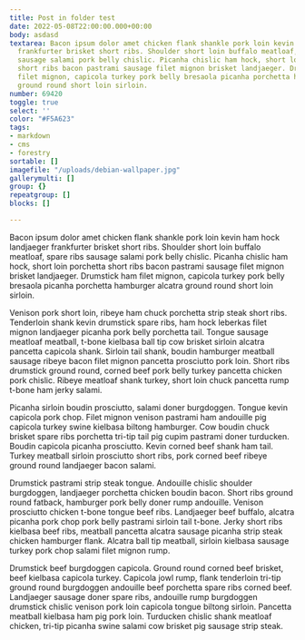 ```yaml
---
title: Post in folder test
date: 2022-05-08T22:00:00.000+00:00
body: asdasd
textarea: Bacon ipsum dolor amet chicken flank shankle pork loin kevin ham hock landjaeger
  frankfurter brisket short ribs. Shoulder short loin buffalo meatloaf, spare ribs
  sausage salami pork belly chislic. Picanha chislic ham hock, short loin porchetta
  short ribs bacon pastrami sausage filet mignon brisket landjaeger. Drumstick ham
  filet mignon, capicola turkey pork belly bresaola picanha porchetta hamburger alcatra
  ground round short loin sirloin.
number: 69420
toggle: true
select: ''
color: "#F5A623"
tags:
- markdown
- cms
- forestry
sortable: []
imagefile: "/uploads/debian-wallpaper.jpg"
gallerymulti: []
group: {}
repeatgroup: []
blocks: []

---
```

Bacon ipsum dolor amet chicken flank shankle pork loin kevin ham hock landjaeger frankfurter brisket short ribs. Shoulder short loin buffalo meatloaf, spare ribs sausage salami pork belly chislic. Picanha chislic ham hock, short loin porchetta short ribs bacon pastrami sausage filet mignon brisket landjaeger. Drumstick ham filet mignon, capicola turkey pork belly bresaola picanha porchetta hamburger alcatra ground round short loin sirloin.

Venison pork short loin, ribeye ham chuck porchetta strip steak short ribs. Tenderloin shank kevin drumstick spare ribs, ham hock leberkas filet mignon landjaeger picanha pork belly porchetta tail. Tongue sausage meatloaf meatball, t-bone kielbasa ball tip cow brisket sirloin alcatra pancetta capicola shank. Sirloin tail shank, boudin hamburger meatball sausage ribeye bacon filet mignon pancetta prosciutto pork loin. Short ribs drumstick ground round, corned beef pork belly turkey pancetta chicken pork chislic. Ribeye meatloaf shank turkey, short loin chuck pancetta rump t-bone ham jerky salami.

Picanha sirloin boudin prosciutto, salami doner burgdoggen. Tongue kevin capicola pork chop. Filet mignon venison pastrami ham andouille pig capicola turkey swine kielbasa biltong hamburger. Cow boudin chuck brisket spare ribs porchetta tri-tip tail pig cupim pastrami doner turducken. Boudin capicola picanha prosciutto. Kevin corned beef shank ham tail. Turkey meatball sirloin prosciutto short ribs, pork corned beef ribeye ground round landjaeger bacon salami.

Drumstick pastrami strip steak tongue. Andouille chislic shoulder burgdoggen, landjaeger porchetta chicken boudin bacon. Short ribs ground round fatback, hamburger pork belly doner rump andouille. Venison prosciutto chicken t-bone tongue beef ribs. Landjaeger beef buffalo, alcatra picanha pork chop pork belly pastrami sirloin tail t-bone. Jerky short ribs kielbasa beef ribs, meatball pancetta alcatra sausage picanha strip steak chicken hamburger flank. Alcatra ball tip meatball, sirloin kielbasa sausage turkey pork chop salami filet mignon rump.

Drumstick beef burgdoggen capicola. Ground round corned beef brisket, beef kielbasa capicola turkey. Capicola jowl rump, flank tenderloin tri-tip ground round burgdoggen andouille beef porchetta spare ribs corned beef. Landjaeger sausage doner spare ribs, andouille rump burgdoggen drumstick chislic venison pork loin capicola tongue biltong sirloin. Pancetta meatball kielbasa ham pig pork loin. Turducken chislic shank meatloaf chicken, tri-tip picanha swine salami cow brisket pig sausage strip steak.
